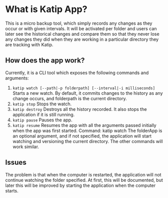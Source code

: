 # What is Katip App?

This is a micro backup tool, which simply records any changes as they occur or with given intervals. It will be activated per folder
and users can later see the historical changes and compare them so that they never lose any changes they did when they are working in a particular directory they are tracking with Katip.

## How does the app work?

Currently, it is a CLI tool which exposes the following commands and arguments:

1. `katip watch [--path|-p folderpath] [--interval|-i milliseconds]` Starts a new watch. By default, it commits changes to the history
as any change occurs, and folderpath is the current directory.
2. `katip stop` Stops the watch.
3. `katip destroy` Destroys all the history recorded. It also stops the application if it is still running.
4. `katip pause` Pauses the app.
5. `katip resume` Resumes the app with all the arguments passed initially when the app was first started.
Command: katip watch 
The folderApp is an optional argument, and if not specified, the application will start watching and versioning the current
directory. The other commands will work similar.

## Issues

The problem is that when the computer is restarted, the application will not continue watching the folder specified. At first, this will be documented, but later this will be improved by starting the application when the computer starts.

